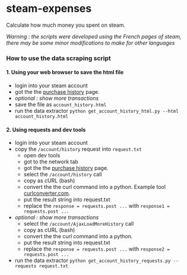 # steam-expenses
Calculate how much money you spent on steam.

*Warning : the scripts were developed using the French pages of steam, there may be some minor modifications to make for other languages*

### How to use the data scraping script

#### 1. Using your web browser to save the html file
* login into your steam account
* got the the [purchase history](https://store.steampowered.com/account/history/) page.
* *optional : show more transactions*
* save the file as `account_history.html`
* run the data extractor `python get_account_history_html.py --html account_history.html`

#### 2. Using requests and dev tools
* login into your steam account
* copy the `/account/history` request into `request.txt`
  * open dev tools
  * got to the network tab
  * got the the [purchase history](https://store.steampowered.com/account/history/) page.
  * select the `/account/history` call
  * copy as cURL (bash)
  * convert the the curl command into a python. Example tool [curlconverter.com](https://curlconverter.com/).
  * put the result string into request.txt
  * replace the `response = requests.post ...` with `response1 = requests.post ...`
* *optional : show more transactions*
  * select the `/account/AjaxLoadMoreHistory` call
  * copy as cURL (bash)
  * convert the the curl command into a python.
  * put the result string into request.txt
  * replace the `response = requests.post ...` with `response2 = requests.post ...`
* run the data extractor `python get_account_history_requests.py --requests request.txt`
